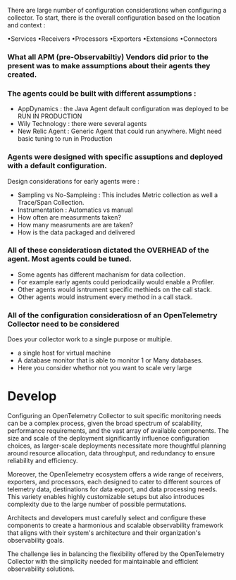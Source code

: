 There are large number of configuration considerations when configuring a collector. To start,  there is the overall configuration based on the location and context :

•Services
•Receivers
•Processors
•Exporters
•Extensions
•Connectors


### What all APM (pre-Observabiltiy) Vendors did prior to the present was to make assumptions about their agents they created.

### The agents could be built with different assumptions :

- AppDynamics : the Java Agent default configuration was deployed to be RUN IN PRODUCTION
- Wily Technology : there were several agents
- New Relic Agent : Generic Agent that could run anywhere.  Might need basic tuning to run in Production


### Agents were designed with specific assuptions and deployed with a default configuration.

Design considerations for early agents were :
- Sampling vs No-Sampleing : This includes Metric collection as well a Trace/Span Collection.
- Instrumentation : Automatics vs manual
- How often are measurments taken?
- How many measruments are are taken?
- How is the data packaged and delivered

### All of these consideratiosn dictated the OVERHEAD of the agent. Most agents could be tuned.
- Some agents has different machanism for data collection.
- For example early agents could periodcaiily would enable a Profiler.
- Other agents would isntrument specific  methieds on the call stack.
- Other agents would instrument every method in a call stack.

### All of the configuration consideratiosn of an OpenTelemetry Collector need to be considered

Does your collector work to a single purpose or multiple.
- a single host for virtual machine
- A database monitor that is able to monitor 1 or Many databases.  
- Here you consider whethor not you want to scale very large

# Develop

Configuring an OpenTelemetry Collector to suit specific monitoring needs can be a complex process, given the broad spectrum of scalability, performance requirements, and the vast array of available components. The size and scale of the deployment significantly influence configuration choices, as larger-scale deployments necessitate more thoughtful planning around resource allocation, data throughput, and redundancy to ensure reliability and efficiency.

Moreover, the OpenTelemetry ecosystem offers a wide range of receivers, exporters, and processors, each designed to cater to different sources of telemetry data, destinations for data export, and data processing needs. This variety enables highly customizable setups but also introduces complexity due to the large number of possible permutations.

Architects and developers must carefully select and configure these components to create a harmonious and scalable observability framework that aligns with their system's architecture and their organization's observability goals.

The challenge lies in balancing the flexibility offered by the OpenTelemetry Collector with the simplicity needed for maintainable and efficient observability solutions.

